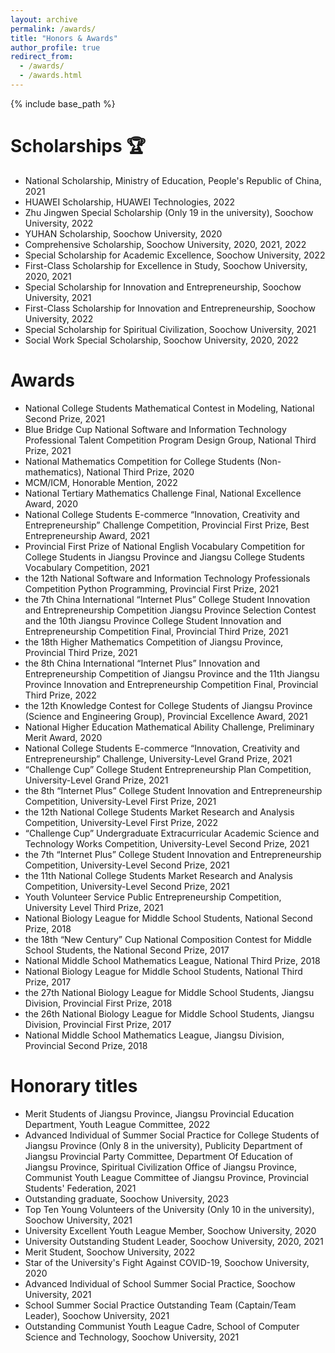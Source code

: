 ```yaml
---
layout: archive
permalink: /awards/
title: "Honors & Awards"
author_profile: true
redirect_from: 
  - /awards/
  - /awards.html
---
```

{% include base_path %}

Scholarships 🏆
======
* National Scholarship, Ministry of Education, People's Republic of China, 2021
* HUAWEI Scholarship, HUAWEI Technologies, 2022
* Zhu Jingwen Special Scholarship (Only 19 in the university), Soochow University, 2022
* YUHAN Scholarship, Soochow University, 2020
* Comprehensive Scholarship, Soochow University, 2020, 2021, 2022
* Special Scholarship for Academic Excellence, Soochow University, 2022
* First-Class Scholarship for Excellence in Study, Soochow University, 2020, 2021
* Special Scholarship for Innovation and Entrepreneurship, Soochow University, 2021
* First-Class Scholarship for Innovation and Entrepreneurship, Soochow University, 2022
* Special Scholarship for Spiritual Civilization, Soochow University, 2021
* Social Work Special Scholarship, Soochow University, 2020, 2022

Awards
======
* National College Students Mathematical Contest in Modeling, National Second Prize, 2021
* Blue Bridge Cup National Software and Information Technology Professional Talent Competition Program Design Group, National Third Prize, 2021
* National Mathematics Competition for College Students (Non-mathematics), National Third Prize, 2020
* MCM/ICM, Honorable Mention, 2022
* National Tertiary Mathematics Challenge Final, National Excellence Award, 2020
* National College Students E-commerce “Innovation, Creativity and Entrepreneurship” Challenge Competition, Provincial First Prize, Best Entrepreneurship Award, 2021
* Provincial First Prize of National English Vocabulary Competition for College Students in Jiangsu Province and Jiangsu College Students Vocabulary Competition, 2021
* the 12th National Software and Information Technology Professionals Competition Python Programming, Provincial First Prize, 2021
* the 7th China International “Internet Plus” College Student Innovation and Entrepreneurship Competition Jiangsu Province Selection Contest and the 10th Jiangsu Province College Student Innovation and Entrepreneurship Competition Final, Provincial Third Prize, 2021
* the 18th Higher Mathematics Competition of Jiangsu Province, Provincial Third Prize, 2021
* the 8th China International “Internet Plus” Innovation and Entrepreneurship Competition of Jiangsu Province and the 11th Jiangsu Province Innovation and Entrepreneurship Competition Final, Provincial Third Prize, 2022
* the 12th Knowledge Contest for College Students of Jiangsu Province (Science and Engineering Group), Provincial Excellence Award, 2021
* National Higher Education Mathematical Ability Challenge, Preliminary Merit Award, 2020
* National College Students E-commerce “Innovation, Creativity and Entrepreneurship” Challenge, University-Level Grand Prize, 2021
* “Challenge Cup” College Student Entrepreneurship Plan Competition, University-Level Grand Prize, 2021
* the 8th “Internet Plus” College Student Innovation and Entrepreneurship Competition, University-Level First Prize, 2021
* the 12th National College Students Market Research and Analysis Competition, University-Level First Prize, 2022
* “Challenge Cup” Undergraduate Extracurricular Academic Science and Technology Works Competition, University-Level Second Prize, 2021
* the 7th “Internet Plus” College Student Innovation and Entrepreneurship Competition, University-Level Second Prize, 2021
* the 11th National College Students Market Research and Analysis Competition, University-Level Second Prize, 2021
* Youth Volunteer Service Public Entrepreneurship Competition, University Level Third Prize, 2021
* National Biology League for Middle School Students, National Second Prize, 2018
* the 18th “New Century” Cup National Composition Contest for Middle School Students, the National Second Prize, 2017
* National Middle School Mathematics League, National Third Prize, 2018
* National Biology League for Middle School Students, National Third Prize, 2017
* the 27th National Biology League for Middle School Students, Jiangsu Division, Provincial First Prize, 2018
* the 26th National Biology League for Middle School Students, Jiangsu Division, Provincial First Prize, 2017
* National Middle School Mathematics League, Jiangsu Division, Provincial Second Prize, 2018

Honorary titles
======
* Merit Students of Jiangsu Province, Jiangsu Provincial Education Department, Youth League Committee, 2022
* Advanced Individual of Summer Social Practice for College Students of Jiangsu Province (Only 8 in the university), Publicity Department of Jiangsu Provincial Party Committee, Department Of Education of Jiangsu Province, Spiritual Civilization Office of Jiangsu Province, Communist Youth League Committee of Jiangsu Province, Provincial Students' Federation, 2021
* Outstanding graduate, Soochow University, 2023
* Top Ten Young Volunteers of the University (Only 10 in the university), Soochow University, 2021
* University Excellent Youth League Member, Soochow University, 2020
* University Outstanding Student Leader, Soochow University, 2020, 2021
* Merit Student, Soochow University, 2022
* Star of the University's Fight Against COVID-19, Soochow University, 2020
* Advanced Individual of School Summer Social Practice, Soochow University, 2021
* School Summer Social Practice Outstanding Team (Captain/Team Leader), Soochow University, 2021
* Outstanding Communist Youth League Cadre, School of Computer Science and Technology, Soochow University, 2021